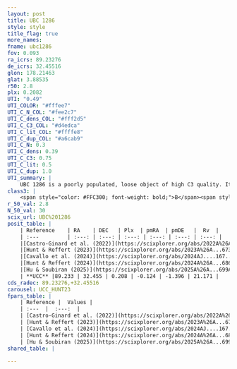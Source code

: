 ```yaml
---
layout: post
title: UBC 1286
style: style
title_flag: true
more_names: 
fname: ubc1286
fov: 0.093
ra_icrs: 89.23276
de_icrs: 32.45516
glon: 178.21463
glat: 3.88535
r50: 2.8
plx: 0.2082
UTI: "0.49"
UTI_COLOR: "#fffee7"
UTI_C_N_COL: "#fee2c7"
UTI_C_dens_COL: "#fff2d5"
UTI_C_C3_COL: "#d4edca"
UTI_C_lit_COL: "#ffffe8"
UTI_C_dup_COL: "#a6cab9"
UTI_C_N: 0.3
UTI_C_dens: 0.39
UTI_C_C3: 0.75
UTI_C_lit: 0.5
UTI_C_dup: 1.0
UTI_summary: |
    UBC 1286 is a poorly populated, loose object of high C3 quality. It was recently reported but it is moderately studied in the literature.
class3: |
    <span style="color: #FFC300; font-weight: bold;">B</span><span style="color: green; font-weight: bold;">A</span>
r_50_val: 2.8
N_50_val: 30
scix_url: UBC%201286
posit_table: |
    | Reference    | RA    | DEC   | Plx  | pmRA  | pmDE   |  Rv  |
    | :---         | :---: | :---: | :---: | :---: | :---: | :---: |
    |[Castro-Ginard et al. (2022)](https://scixplorer.org/abs/2022A%26A...661A.118C) | 89.26 | 32.45 | 0.2 | -0.11 | -1.43 | 20.82 |
    |[Hunt & Reffert (2023)](https://scixplorer.org/abs/2023A%26A...673A.114H) | 89.239 | 32.449 | 0.215 | -0.055 | -1.434 | 21.164 |
    |[Cavallo et al. (2024)](https://scixplorer.org/abs/2024AJ....167...12C) | 89.249 | 32.407 | 0.214 | -- | -- | -- |
    |[Hunt & Reffert (2024)](https://scixplorer.org/abs/2024A%26A...686A..42H) | 89.239 | 32.449 | 0.215 | -0.055 | -1.434 | 21.164 |
    |[Hu & Soubiran (2025)](https://scixplorer.org/abs/2025A%26A...699A.246H) | 89.249 | 32.407 | -- | -- | -- | -- |
    | **UCC** |89.233 | 32.455 | 0.208 | -0.124 | -1.396 | 21.171 | 
cds_radec: 89.23276,+32.45516
carousel: UCC_HUNT23
fpars_table: |
    | Reference |  Values |
    | :---  |  :---:  |
    | [Castro-Ginard et al. (2022)](https://scixplorer.org/abs/2022A%26A...661A.118C) | `AV=1.042, Dist=5115, logAge=8.132` |
    | [Hunt & Reffert (2023)](https://scixplorer.org/abs/2023A%26A...673A.114H) | `AV50=1.097, diffAV50=1.731, MOD50=13.075, logAge50=8.689` |
    | [Cavallo et al. (2024)](https://scixplorer.org/abs/2024AJ....167...12C) | `AV50=1.25, dMod50=12.32, logAge50=8.86, [Fe/H]50=-0.33` |
    | [Hunt & Reffert (2024)](https://scixplorer.org/abs/2024A%26A...686A..42H) | `MassJ=329.652` |
    | [Hu & Soubiran (2025)](https://scixplorer.org/abs/2025A%26A...699A.246H) | `MA22=-0.23, MA23f=-0.47, MZ23=-0.46, MK24=-0.31, MF24=-0.27` |
shared_table: |
    
---
```

